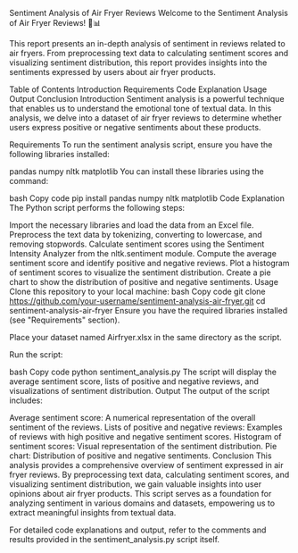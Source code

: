 Sentiment Analysis of Air Fryer Reviews
Welcome to the Sentiment Analysis of Air Fryer Reviews! 🍳📊

This report presents an in-depth analysis of sentiment in reviews related to air fryers. From preprocessing text data to calculating sentiment scores and visualizing sentiment distribution, this report provides insights into the sentiments expressed by users about air fryer products.

Table of Contents
Introduction
Requirements
Code Explanation
Usage
Output
Conclusion
Introduction
Sentiment analysis is a powerful technique that enables us to understand the emotional tone of textual data. In this analysis, we delve into a dataset of air fryer reviews to determine whether users express positive or negative sentiments about these products.

Requirements
To run the sentiment analysis script, ensure you have the following libraries installed:

pandas
numpy
nltk
matplotlib
You can install these libraries using the command:

bash
Copy code
pip install pandas numpy nltk matplotlib
Code Explanation
The Python script performs the following steps:

Import the necessary libraries and load the data from an Excel file.
Preprocess the text data by tokenizing, converting to lowercase, and removing stopwords.
Calculate sentiment scores using the Sentiment Intensity Analyzer from the nltk.sentiment module.
Compute the average sentiment score and identify positive and negative reviews.
Plot a histogram of sentiment scores to visualize the sentiment distribution.
Create a pie chart to show the distribution of positive and negative sentiments.
Usage
Clone this repository to your local machine:
bash
Copy code
git clone https://github.com/your-username/sentiment-analysis-air-fryer.git
cd sentiment-analysis-air-fryer
Ensure you have the required libraries installed (see "Requirements" section).

Place your dataset named Airfryer.xlsx in the same directory as the script.

Run the script:

bash
Copy code
python sentiment_analysis.py
The script will display the average sentiment score, lists of positive and negative reviews, and visualizations of sentiment distribution.
Output
The output of the script includes:

Average sentiment score: A numerical representation of the overall sentiment of the reviews.
Lists of positive and negative reviews: Examples of reviews with high positive and negative sentiment scores.
Histogram of sentiment scores: Visual representation of the sentiment distribution.
Pie chart: Distribution of positive and negative sentiments.
Conclusion
This analysis provides a comprehensive overview of sentiment expressed in air fryer reviews. By preprocessing text data, calculating sentiment scores, and visualizing sentiment distribution, we gain valuable insights into user opinions about air fryer products. This script serves as a foundation for analyzing sentiment in various domains and datasets, empowering us to extract meaningful insights from textual data.

For detailed code explanations and output, refer to the comments and results provided in the sentiment_analysis.py script itself.
